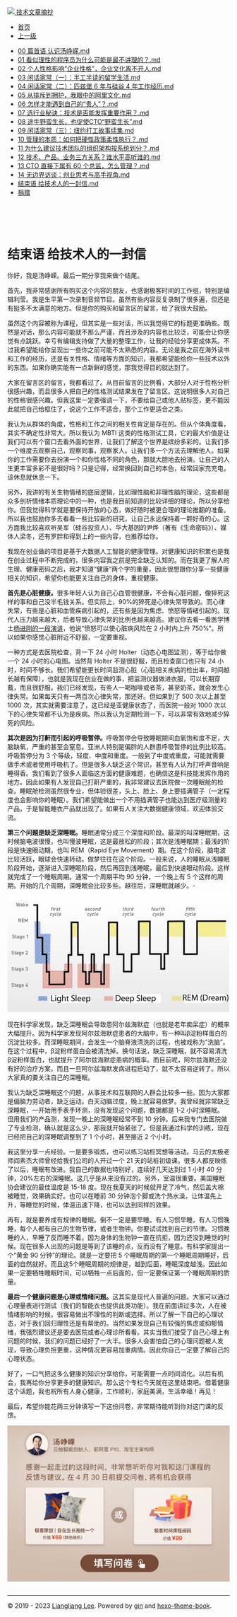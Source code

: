 <!DOCTYPE html>

<html xmlns="http://www.w3.org/1999/xhtml">
<head>
<head>
<meta content="text/html; charset=utf-8" http-equiv="Content-Type"/>
<meta content="width=device-width, initial-scale=1, maximum-scale=1.0, user-scalable=no" name="viewport"/>
<meta content="zh-cn" http-equiv="content-language"/>
<meta content="结束语 给技术人的一封信" name="description"/>
<link href="/static/favicon.png" rel="icon"/>
<title>结束语 给技术人的一封信 </title>
<link href="/static/index.css" rel="stylesheet"/>
<link href="/static/highlight.min.css" rel="stylesheet"/>
<script src="/static/highlight.min.js"></script>
<meta content="Hexo 4.2.0" name="generator"/>

</head>
<body>
<div class="book-container">
<div class="book-sidebar">
<div class="book-brand">
<a href="/">
<img src="/static/favicon.png"/>
<span>技术文章摘抄</span>
</a>
</div>
<div class="book-menu uncollapsible">
<ul class="uncollapsible">
<li><a class="current-tab" href="/">首页</a></li>
<li><a href="../">上一级</a></li>
</ul>
<ul class="uncollapsible">
<li>
<a class="menu-item" href="/%e4%b8%93%e6%a0%8f/%e8%b6%85%e7%ba%a7%e8%ae%bf%e8%b0%88%ef%bc%9a%e5%af%b9%e8%af%9d%e6%b1%a4%e5%b3%a5%e5%b5%98/00%20%e7%af%87%e9%a6%96%e8%af%ad%20%e8%ae%a4%e8%af%86%e6%b1%a4%e5%b3%a5%e5%b5%98.md" id="00 篇首语 认识汤峥嵘.md">00 篇首语 认识汤峥嵘.md</a>
</li>
<li>
<a class="menu-item" href="/%e4%b8%93%e6%a0%8f/%e8%b6%85%e7%ba%a7%e8%ae%bf%e8%b0%88%ef%bc%9a%e5%af%b9%e8%af%9d%e6%b1%a4%e5%b3%a5%e5%b5%98/01%20%e7%9c%8b%e4%bc%bc%e7%90%86%e6%80%a7%e7%9a%84%e7%a8%8b%e5%ba%8f%e5%91%98%e4%b8%ba%e4%bb%80%e4%b9%88%e5%8f%af%e8%83%bd%e6%98%af%e6%9c%80%e4%b8%8d%e8%ae%b2%e7%90%86%e7%9a%84%ef%bc%9f.md" id="01 看似理性的程序员为什么可能是最不讲理的？.md">01 看似理性的程序员为什么可能是最不讲理的？.md</a>
</li>
<li>
<a class="menu-item" href="/%e4%b8%93%e6%a0%8f/%e8%b6%85%e7%ba%a7%e8%ae%bf%e8%b0%88%ef%bc%9a%e5%af%b9%e8%af%9d%e6%b1%a4%e5%b3%a5%e5%b5%98/02%20%e4%b8%aa%e4%ba%ba%e6%80%a7%e6%a0%bc%e5%bd%b1%e5%93%8d%e2%80%9c%e4%bc%81%e4%b8%9a%e6%80%a7%e6%a0%bc%e2%80%9d%ef%bc%8c%e4%bc%81%e4%b8%9a%e6%96%87%e5%8c%96%e7%a6%bb%e4%b8%8d%e5%bc%80%e4%ba%ba.md" id="02 个人性格影响“企业性格”，企业文化离不开人.md">02 个人性格影响“企业性格”，企业文化离不开人.md</a>
</li>
<li>
<a class="menu-item" href="/%e4%b8%93%e6%a0%8f/%e8%b6%85%e7%ba%a7%e8%ae%bf%e8%b0%88%ef%bc%9a%e5%af%b9%e8%af%9d%e6%b1%a4%e5%b3%a5%e5%b5%98/03%20%e9%97%b2%e8%af%9d%e5%ae%b6%e5%b8%b8%ef%bc%88%e4%b8%80%ef%bc%89%ef%bc%9a%e5%8d%8a%e5%b7%a5%e5%8d%8a%e8%af%bb%e7%9a%84%e7%95%99%e5%ad%a6%e7%94%9f%e6%b4%bb.md" id="03 闲话家常（一）：半工半读的留学生活.md">03 闲话家常（一）：半工半读的留学生活.md</a>
</li>
<li>
<a class="menu-item" href="/%e4%b8%93%e6%a0%8f/%e8%b6%85%e7%ba%a7%e8%ae%bf%e8%b0%88%ef%bc%9a%e5%af%b9%e8%af%9d%e6%b1%a4%e5%b3%a5%e5%b5%98/04%20%e9%97%b2%e8%af%9d%e5%ae%b6%e5%b8%b8%ef%bc%88%e4%ba%8c%ef%bc%89%ef%bc%9a%e5%8c%b9%e5%85%b9%e5%a0%a1%206%20%e5%b9%b4%e4%b8%8e%e7%a1%85%e8%b0%b7%204%20%e5%b9%b4%e5%b7%a5%e4%bd%9c%e7%bb%8f%e5%8e%86.md" id="04 闲话家常（二）：匹兹堡 6 年与硅谷 4 年工作经历.md">04 闲话家常（二）：匹兹堡 6 年与硅谷 4 年工作经历.md</a>
</li>
<li>
<a class="menu-item" href="/%e4%b8%93%e6%a0%8f/%e8%b6%85%e7%ba%a7%e8%ae%bf%e8%b0%88%ef%bc%9a%e5%af%b9%e8%af%9d%e6%b1%a4%e5%b3%a5%e5%b5%98/05%20%e4%bb%8e%e6%8e%92%e6%96%a5%e5%88%b0%e6%8b%a5%e6%8a%a4%ef%bc%8c%e6%88%91%e7%9c%bc%e4%b8%ad%e7%9a%84%e9%98%bf%e9%87%8c%e6%96%87%e5%8c%96.md" id="05 从排斥到拥护，我眼中的阿里文化.md">05 从排斥到拥护，我眼中的阿里文化.md</a>
</li>
<li>
<a class="menu-item" href="/%e4%b8%93%e6%a0%8f/%e8%b6%85%e7%ba%a7%e8%ae%bf%e8%b0%88%ef%bc%9a%e5%af%b9%e8%af%9d%e6%b1%a4%e5%b3%a5%e5%b5%98/06%20%e6%80%8e%e6%a0%b7%e6%89%8d%e8%83%bd%e9%81%87%e5%88%b0%e8%87%aa%e5%b7%b1%e7%9a%84%e2%80%9c%e8%b4%b5%e4%ba%ba%e2%80%9d%ef%bc%9f.md" id="06 怎样才能遇到自己的“贵人”？.md">06 怎样才能遇到自己的“贵人”？.md</a>
</li>
<li>
<a class="menu-item" href="/%e4%b8%93%e6%a0%8f/%e8%b6%85%e7%ba%a7%e8%ae%bf%e8%b0%88%ef%bc%9a%e5%af%b9%e8%af%9d%e6%b1%a4%e5%b3%a5%e5%b5%98/07%20%e9%80%89%e8%a1%8c%e4%b8%9a%e7%a7%98%e8%af%80%ef%bc%9a%e6%8a%80%e6%9c%af%e6%98%af%e5%90%a6%e8%83%bd%e5%8f%91%e6%8c%a5%e9%87%8d%e8%a6%81%e4%bd%9c%e7%94%a8%ef%bc%9f.md" id="07 选行业秘诀：技术是否能发挥重要作用？.md">07 选行业秘诀：技术是否能发挥重要作用？.md</a>
</li>
<li>
<a class="menu-item" href="/%e4%b8%93%e6%a0%8f/%e8%b6%85%e7%ba%a7%e8%ae%bf%e8%b0%88%ef%bc%9a%e5%af%b9%e8%af%9d%e6%b1%a4%e5%b3%a5%e5%b5%98/08%20%e9%80%94%e7%89%9b%e9%87%8e%e8%9b%ae%e7%94%9f%e9%95%bf%ef%bc%8c%e4%b9%9f%e4%bf%83%e4%bd%bfCTO%e2%80%9c%e9%87%8e%e8%9b%ae%e7%94%9f%e9%95%bf%e2%80%9d.md" id="08 途牛野蛮生长，也促使CTO“野蛮生长”.md">08 途牛野蛮生长，也促使CTO“野蛮生长”.md</a>
</li>
<li>
<a class="menu-item" href="/%e4%b8%93%e6%a0%8f/%e8%b6%85%e7%ba%a7%e8%ae%bf%e8%b0%88%ef%bc%9a%e5%af%b9%e8%af%9d%e6%b1%a4%e5%b3%a5%e5%b5%98/09%20%e9%97%b2%e8%af%9d%e5%ae%b6%e5%b8%b8%ef%bc%88%e4%b8%89%ef%bc%89%ef%bc%9a%e7%ba%bd%e7%ba%a6%e6%89%93%e5%b7%a5%e6%95%85%e4%ba%8b%e7%bb%ad%e9%9b%86.md" id="09 闲话家常（三）：纽约打工故事续集.md">09 闲话家常（三）：纽约打工故事续集.md</a>
</li>
<li>
<a class="menu-item" href="/%e4%b8%93%e6%a0%8f/%e8%b6%85%e7%ba%a7%e8%ae%bf%e8%b0%88%ef%bc%9a%e5%af%b9%e8%af%9d%e6%b1%a4%e5%b3%a5%e5%b5%98/10%20%e7%ae%a1%e7%90%86%e7%9a%84%e6%9c%ac%e8%b4%a8%ef%bc%9a%e5%a6%82%e4%bd%95%e6%8a%8a%e7%a1%ac%e6%80%a7%e6%94%bf%e7%ad%96%e6%9f%94%e6%80%a7%e6%89%a7%e8%a1%8c%ef%bc%9f.md" id="10 管理的本质：如何把硬性政策柔性执行？.md">10 管理的本质：如何把硬性政策柔性执行？.md</a>
</li>
<li>
<a class="menu-item" href="/%e4%b8%93%e6%a0%8f/%e8%b6%85%e7%ba%a7%e8%ae%bf%e8%b0%88%ef%bc%9a%e5%af%b9%e8%af%9d%e6%b1%a4%e5%b3%a5%e5%b5%98/11%20%e4%b8%ba%e4%bb%80%e4%b9%88%e5%bb%ba%e8%ae%ae%e6%8a%80%e6%9c%af%e5%9b%a2%e9%98%9f%e7%9a%84%e7%bb%84%e7%bb%87%e6%9e%b6%e6%9e%84%e6%8c%89%e7%b3%bb%e7%bb%9f%e5%88%92%e5%88%86%ef%bc%9f.md" id="11 为什么建议技术团队的组织架构按系统划分？.md">11 为什么建议技术团队的组织架构按系统划分？.md</a>
</li>
<li>
<a class="menu-item" href="/%e4%b8%93%e6%a0%8f/%e8%b6%85%e7%ba%a7%e8%ae%bf%e8%b0%88%ef%bc%9a%e5%af%b9%e8%af%9d%e6%b1%a4%e5%b3%a5%e5%b5%98/12%20%e6%8a%80%e6%9c%af%e3%80%81%e4%ba%a7%e5%93%81%e3%80%81%e4%b8%9a%e5%8a%a1%e4%b8%89%e6%96%b9%e5%85%b3%e7%b3%bb%ef%bc%9f%e8%b0%81%e6%b0%b4%e5%b9%b3%e9%ab%98%e5%90%ac%e8%b0%81%e7%9a%84.md" id="12 技术、产品、业务三方关系？谁水平高听谁的.md">12 技术、产品、业务三方关系？谁水平高听谁的.md</a>
</li>
<li>
<a class="menu-item" href="/%e4%b8%93%e6%a0%8f/%e8%b6%85%e7%ba%a7%e8%ae%bf%e8%b0%88%ef%bc%9a%e5%af%b9%e8%af%9d%e6%b1%a4%e5%b3%a5%e5%b5%98/13%20CTO%20%e7%9b%b4%e6%8e%a5%e4%b8%8b%e5%b1%9e%e6%9c%89%2060%20%e4%b8%aa%e6%80%bb%e7%9b%91%ef%bc%8c%e6%80%8e%e4%b9%88%e7%ae%a1%e7%90%86%ef%bc%9f.md" id="13 CTO 直接下属有 60 个总监，怎么管理？.md">13 CTO 直接下属有 60 个总监，怎么管理？.md</a>
</li>
<li>
<a class="menu-item" href="/%e4%b8%93%e6%a0%8f/%e8%b6%85%e7%ba%a7%e8%ae%bf%e8%b0%88%ef%bc%9a%e5%af%b9%e8%af%9d%e6%b1%a4%e5%b3%a5%e5%b5%98/14%20%e6%97%a0%e8%be%b9%e7%95%8c%e8%ae%bf%e8%b0%88%ef%bc%9a%e5%88%9b%e4%b8%9a%e6%80%9d%e8%80%83%e4%b8%8e%e9%ab%98%e6%89%8b%e8%a7%86%e8%a7%92.md" id="14 无边界访谈：创业思考与高手视角.md">14 无边界访谈：创业思考与高手视角.md</a>
</li>
<li>
<a class="menu-item" href="/%e4%b8%93%e6%a0%8f/%e8%b6%85%e7%ba%a7%e8%ae%bf%e8%b0%88%ef%bc%9a%e5%af%b9%e8%af%9d%e6%b1%a4%e5%b3%a5%e5%b5%98/%e7%bb%93%e6%9d%9f%e8%af%ad%20%e7%bb%99%e6%8a%80%e6%9c%af%e4%ba%ba%e7%9a%84%e4%b8%80%e5%b0%81%e4%bf%a1.md" id="结束语 给技术人的一封信.md">结束语 给技术人的一封信.md</a>
</li>
<li><a href="/assets/捐赠.md">捐赠</a></li>
</ul>
</div>
</div>
<div class="sidebar-toggle" onclick="sidebar_toggle()" onmouseleave="remove_inner()" onmouseover="add_inner()">
<div class="sidebar-toggle-inner"></div>
</div>
<div class="off-canvas-content">
<div class="columns">
<div class="column col-12 col-lg-12">
<div class="book-navbar">
<header class="navbar">
<section class="navbar-section">
<a onclick="open_sidebar()">
<i class="icon icon-menu"></i>
</a>
</section>
</header>
</div>
<div class="book-content" style="max-width: 960px; margin: 0 auto;
    overflow-x: auto;
    overflow-y: hidden;">
<div class="book-post">

<p align="center" id="tip"></p>
<h1 class="title" data-id="结束语 给技术人的一封信" id="title">结束语 给技术人的一封信</h1>
<div><p>你好，我是汤峥嵘。最后一期分享我来做个结尾。</p>
<p>首先，我非常感谢所有购买这个内容的朋友，也感谢极客时间的工作组，特别是编辑利莹。我是生平第一次录制音频节目。虽然有些内容反复录制了很多遍，但还是有挺多不太满意的地方。但是你的购买和留言区的留言，给了我很大鼓励。</p>
<p>虽然这个内容被称为课程，但其实是一些对话，所以我觉得它的标题更准确些。既然是对话，那么内容可能就不那么严谨，而且涉及的内容也比较泛，可能会让你感觉有点跳跃。幸亏有编辑支持做了大量的整理工作，让我的经验分享更成体系。不过我希望能给你呈现出一些你之前可能不太熟悉的内容。无论是我之前在海外读书和工作的经历，还是有关性格、情绪等方面的知识，我都希望能给你一些技术以外的东西。如果你确实能有一点新鲜的感觉，那我觉得目的就达到了。</p>
<p>大家在留言区的留言，我都看过了。从目前留言的比例看，大部分人对于性格分析很感兴趣，而且很多人把自己的性格测试结果发在了留言区。这说明很多人对自己的性格很感兴趣。但我这里一定要强调一下，不要给自己或他人贴标签，更不能因此就把自己给框住了，说这个工作不适合，那个工作更适合之类。</p>
<p>我认为从群体的角度，性格和工作之间的相关性肯定是存在的。但从个体角度看，其实不确定性非常大。所以我认为 MBTI 这类的性格测试工具，它的最大价值是让我们可以有个窗口去看外面的世界，让我们了解这个世界是缤纷多彩的。让我们多一个维度去观察自己，观察同事，观察家人。让我们多一个方法去理解他人。如果你的工作需要你去扮演一个和你性格不同的角色，那就大胆地去扮演。让自己的人生更丰富多彩不是很好吗？只是记得，经常换回到自己的本色，经常回家充充电，该休息就休息一下。</p>
<p>另外，我讲的有关生物情绪的底层逻辑，比如理性脑和非理性脑的理论，这些都是众多剖析情绪本质理论中的一种，也是我目前知道的比较详细的理论，所以分享给你。但我觉得科学就是要保持开放的心态，做好随时被更合理的理论推翻的准备。所以我也鼓励你多去看看一些比较新的研究，让自己永远保持着一颗好奇的心。这方面我比较喜欢听吴军（硅谷投资人）、华大基因的尹烨（著有《生命密码》）、媒体人梁冬，还有罗胖和得到上的一些内容，也推荐给你。</p>
<p>我现在创业做的项目是基于大数据人工智能的健康管理。对健康知识的积累也是我在创业过程中不断完成的，很多内容我之前是完全缺乏认知的。而在我更了解人的生理、健康密码之后，我才知道“健康”两个字的重量，因此很想跟你分享一些健康相关的知识，希望你也能更关注自己的身体，重视健康。</p>
<p><strong>首先是心脏健康。</strong>很多年轻人认为自己心血管很健康，不会有心脏问题，像猝死这样的事和自己没半毛钱关系。但实际上，90%的猝死是心律失常导致的。而心律失常，有些是心脏和血管疾病引起的，还有些是因为焦虑、愤怒等情绪引起的。现代人压力越来越大，后者导致心律失常的比例也越来越高。建议你去看一看医学博士<a href="https://www.bilibili.com/video/BV12t411G7m9?spm_id_from=333.337.search-card.all.click" target="_blank">杨进刚的一段演讲</a>，他说“愤怒可以使心脏病风险在 2 小时内上升 750%”。所以如果你感觉心脏附近不舒服，一定要重视。</p>
<p>一种方式是去医院检查，背一下 24 小时 Holter（动态心电图监测），等于给你做一个 24 小时的心电图。当然背 Holter 不是很舒服，而且检查窗口也只有 24 小时，时间不够长。我们希望能更长时间监测心脏（心脏相关疾病的检出率，时间越长越有保障），也就是我现在创业在做的事，把监测仪器做进衣服，可以长期穿戴，而且很舒服。我们已经发现，有些人一喝咖啡或者茶，甚至奶茶，就会发生心律失常。如果每天只有一两百次心律失常，那还好。但如果到了 500 次以上甚至 1000 次，其实就需要注意了，这已经是亚健康状态了，而医院一般对 1000 次以下的心律失常都不认为是疾病。所以我认为定期检测一下，可以非常有效地减少猝死的风险。</p>
<p><strong>其次是因为打鼾而引起的呼吸暂停。</strong>呼吸暂停会导致睡眠期间血氧饱和度不足，大脑缺氧，严重的甚至会窒息。亚洲人特别是偏胖的人群患呼吸暂停的比例比较高。呼吸暂停分为 3 个等级，轻度、中度和重度。一般到了中度或重度，可能就需要做手术或者使用呼吸机了。但是很多人缺乏这个常识，甚至有人认为打呼声音响是睡得香。我们看到了很多人面临这方面的健康难题，也确信这是科技能发挥作用的地方。因此如果有人发现自己打鼾严重的，我非常建议去医院做一次睡眠舱的检查。睡眠舱检测虽然很专业，但体验很差，头上、脸上、身上要插满管子（一定程度也会影响你的睡眠）。我们希望能做出一个不用插满管子也能达到医疗级测量的产品，于是智能睡衣产品就出现了。如果有人关注大数据健康领域，欢迎体验交流。</p>
<p><strong>第三个问题是缺乏深睡眠。</strong>睡眠通常分成三个深度和阶段。最深的叫深睡眠期，这时候脑电波很慢，也叫慢波睡眠，这是最放松的阶段；其次是浅睡眠期；最浅的阶段是快速眼动期，也叫 REM（Rapid Eye Movement）期。在这个阶段，脑电波比较活跃，眼球会快速转动。做梦往往在这个阶段。一般来说，人的睡眠从浅睡眠阶段开始，逐渐进入深睡眠阶段，然后再回到浅睡眠，最后到快速眼动阶段。这样就完成了一个睡眠周期。通常一个周期平均 90 分钟，一个晚上有 5 个这样的周期。开始的几个周期，深睡眠会比较多些。越往后，深睡眠就越少。-
<img alt="图片" src="assets/7744bfa8bd7442c88febb2e1a35230bd.jpg"/></p>
<p>现在科学家发现，缺乏深睡眠会导致患阿尔兹海默症（也就是老年痴呆症）的概率大幅提升。因为科学家发现阿尔兹海默症患者的大脑中，有一种叫β淀粉样蛋白的沉淀比较多。而深睡眠期间，会发生一个脑脊液清洗的过程，也被戏称为“洗脑”。在这个过程中，β淀粉样蛋白会被清洗掉。换句话说，缺乏深睡眠，就不容易清洗β淀粉样蛋白，也就提升了阿尔兹海默症患病的概率。而目前呢，阿尔兹海默还没有好的治疗方案。而且一旦阿尔兹海默发病进程启动了，就不太容易逆转了。所以大家真的要关注自己的深睡眠。</p>
<p>我认为缺乏深睡眠这个问题，从事技术和互联网的人群会比较多一些。因为大家都是偏脑力劳动者，缺乏运动。白天动脑过度，晚上就容易做梦。我曾经就非常缺乏深睡眠，一开始用手表手环测，没有发现这个问题，数据都是 1-2 小时深睡眠。但用我们的产品测，发现一晚上的深睡眠经常不到 10 分钟。后来我专门去医院做了专业检测，确认就是这么少，那我就开始紧张了。但是我通过科学的训练，现在已经把自己的深睡眠调整到了 1 个小时，甚至接近 2 个小时。</p>
<p>我这里分享一点经验。一是要多锻炼，也可以练习站桩冥想等活动。马云的太极老师阎素杰大师曾经给我们公司的人开过一个 21 天的站桩初级课。很多人都反映练了以后，睡眠有改进。我自己的数据也特别好，连续好几天达到过 1 小时 40 分钟，20%左右的深睡眠。这几乎是从来没有过的。另外，室温很重要。美国睡眠协会建议的最佳温度是 15-18 度。现在我夏天的时候就开足了冷气，然后盖大棉被睡觉，效果确实好。也可以在睡前 30 分钟泡个脚或洗个热水澡，让体温先上升，等睡觉的时候，体温迅速下降，也可以达到同样的效果。</p>
<p>再有，就是要养成有规律的睡眠。倒不一定是要早睡。有人习惯早睡，有人习惯晚睡，每个人都有自己的生物节律，或者生物钟。你要试试找到自己的节律。习惯晚睡的人，早睡了反而睡不着。因为身体的生物钟一直在抗拒，因为还没到睡觉的时候。现在很多人出现的问题是等到了该睡的点，反而没有了睡意。有科学家提出一个“黄金 90 分钟”的理论。就是一定要把 5 个睡眠周期的第一个睡眠周期睡好，后面的自然就好。而且这5个睡眠周期的规律是，越到后面，睡眠深度越浅。因此如果一定要牺牲睡眠时间，可以牺牲一点后面的，但一定要保证第一个睡眠周期的质量。</p>
<p><strong>最后一个健康问题是心理或情绪问题。</strong>这其实是现代人普遍的问题。大家可以通过心理量表进行测试（我们的智能衣也提供此类功能）。我在前面讲过多次，人在被情绪影响的时候，很容易做出不理性的判断或选择。所以了解一下自己的心理状态，对于我们回归理性还是有帮助的。当然如果发现自己有较强的焦虑或抑郁情绪，我强烈建议还是要去医院或者心理诊所看看。其实当我们接受了自己心理上有问题的时候，我们的问题已经好了一大半。很多人会害怕自己的心理问题被人发现，导致心理负担更重，这种情况更容易加重病情。因此你自己一定要了解自己的心理状态。</p>
<p>好了，一口气把这多么健康的知识分享给你，可能需要一点时间消化。以后有机会，我再给你分享更多的健康知识。那么这个专栏今天就在这里结束吧。借着健康这个话题，我也祝所有人身心健康，工作顺利，家庭美满，生活幸福！再见！</p>
<p>最后，希望你能花两三分钟填写一下这份问卷，非常期待能听到你对这门课的反馈。</p>
<p><a href="https://jinshuju.net/f/J4zgXm" target="_blank"><img alt="" src="assets/a744789f50554c548a73707c56faa4ea.jpg"/></a></p>
</div>
</div>
<div>
<div id="prePage" style="float: left">
</div>
<div id="nextPage" style="float: right">
</div>
</div>
</div>
</div>
</div>
<div class="copyright">
<hr/>
<p>© 2019 - 2023 <a href="/cdn-cgi/l/email-protection#08646464313c3939383f486f65696164266b6765" target="_blank">Liangliang Lee</a>.
                    Powered by <a href="https://github.com/gin-gonic/gin" target="_blank">gin</a> and <a href="https://github.com/kaiiiz/hexo-theme-book" target="_blank">hexo-theme-book</a>.</p>
</div>
</div>
<a class="off-canvas-overlay" onclick="hide_canvas()"></a>
</div>
<script>(function(){function c(){var b=a.contentDocument||a.contentWindow.document;if(b){var d=b.createElement('script');d.innerHTML="window.__CF$cv$params={r:'8f0e9ad519d5ce57',t:'MTczNDAxNTg0NC4wMDAwMDA='};var a=document.createElement('script');a.nonce='';a.src='/cdn-cgi/challenge-platform/scripts/jsd/main.js';document.getElementsByTagName('head')[0].appendChild(a);";b.getElementsByTagName('head')[0].appendChild(d)}}if(document.body){var a=document.createElement('iframe');a.height=1;a.width=1;a.style.position='absolute';a.style.top=0;a.style.left=0;a.style.border='none';a.style.visibility='hidden';document.body.appendChild(a);if('loading'!==document.readyState)c();else if(window.addEventListener)document.addEventListener('DOMContentLoaded',c);else{var e=document.onreadystatechange||function(){};document.onreadystatechange=function(b){e(b);'loading'!==document.readyState&&(document.onreadystatechange=e,c())}}}})();</script></body>

<script src="/static/index.js"></script>
</head></html>